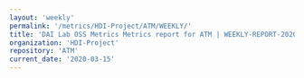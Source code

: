 ```yaml
---
layout: 'weekly'
permalink: '/metrics/HDI-Project/ATM/WEEKLY/'
title: 'DAI Lab OSS Metrics Metrics report for ATM | WEEKLY-REPORT-2020-03-15'
organization: 'HDI-Project'
repository: 'ATM'
current_date: '2020-03-15'
---
```

